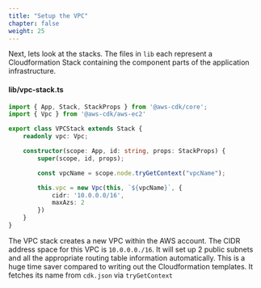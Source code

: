 ```yaml
---
title: "Setup the VPC"
chapter: false
weight: 25
---
```


Next, lets look at the stacks.   The files in `lib` each represent a Cloudformation Stack containing the component parts of the application infrastructure.  

#### lib/vpc-stack.ts

```ts
import { App, Stack, StackProps } from '@aws-cdk/core';
import { Vpc } from '@aws-cdk/aws-ec2'

export class VPCStack extends Stack {
    readonly vpc: Vpc;

    constructor(scope: App, id: string, props: StackProps) {
        super(scope, id, props);

        const vpcName = scope.node.tryGetContext("vpcName");

        this.vpc = new Vpc(this, `${vpcName}`, {
            cidr: '10.0.0.0/16',
            maxAzs: 2
        })
    }
}
```

The VPC stack creates a new VPC within the AWS account.   The CIDR address space for this VPC is `10.0.0.0./16`.   It will set up 2 public subnets and all the appropriate routing table information automatically.   This is a huge time saver compared to writing out the Cloudformation templates.  It fetches its name from `cdk.json` via `tryGetContext`
